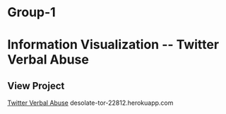 # Group-1
# Information Visualization -- Twitter Verbal Abuse
## View Project
[Twitter Verbal Abuse]()
desolate-tor-22812.herokuapp.com
